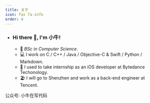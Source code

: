 ```yaml
---
title: 关于
icon: fas fa-info
order: 4
---
```

- ### Hi there 👋, I'm 小牛!

  - 🏫  _BSc in Computer Science_.
  - 💻  I work on C / C++ / Java / Objective-C & Swift / Python / Markdown.
  - 🧠  I used to take internship as an iOS developer at Bytedance Techonology.
  - 🏖️  I will go to Shenzhen and work as a back-end engineer at Tencent.

公众号: 小牛在写代码

